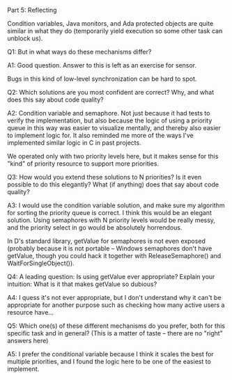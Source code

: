 Part 5: Reflecting

Condition variables, Java monitors, and Ada protected objects are quite similar in what they do (temporarily yield execution so some other task can unblock us).

Q1: But in what ways do these mechanisms differ?

A1: Good question. Answer to this is left as an exercise for sensor.



Bugs in this kind of low-level synchronization can be hard to spot.

Q2: Which solutions are you most confident are correct?
    Why, and what does this say about code quality?

A2: Condition variable and semaphore. Not just because it had tests to verify the implementation, but also because the logic of using a priority queue in
    this way was easier to visualize mentally, and thereby also easier to implement logic for. It also reminded me more of the ways I've implemented similar
    logic in C in past projects. 



We operated only with two priority levels here, but it makes sense for this "kind" of priority resource to support more priorities.

Q3: How would you extend these solutions to N priorities? Is it even possible to do this elegantly?
    What (if anything) does that say about code quality?

A3: I would use the condition variable solution, and make sure my algorithm for sorting the priority queue is correct. I think this would be an
    elegant solution. Using semaphores with N priority levels would be really messy, and the priority select in go would be absolutely horrendous.



In D's standard library, getValue for semaphores is not even exposed (probably because it is not portable – Windows semaphores don't have getValue, though you could hack it together with ReleaseSemaphore() and WaitForSingleObject()).

Q4: A leading question: Is using getValue ever appropriate?
    Explain your intuition: What is it that makes getValue so dubious?

A4: I quess it's not ever appropriate, but I don't understand why it can't be appropriate for another purpose such as checking how many active users a resource have...




Q5: Which one(s) of these different mechanisms do you prefer, both for this specific task and in general? (This is a matter of taste – there are no "right" answers here)

A5: I prefer the conditional variable because I think it scales the best for multiple priorities, and I found the logic here to be one of the easiest to implement. 
